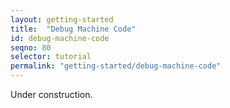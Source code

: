 ```yaml
---
layout: getting-started
title:  "Debug Machine Code"
id: debug-machine-code
seqno: 80
selector: tutorial
permalink: "getting-started/debug-machine-code"
---
```


Under construction.

